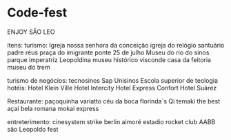 # Code-fest
 ENJOY SÂO LEO 






  itens:
  turismo:
Igreja nossa senhora da conceição 
igreja do relógio
santuário padre réus
praça do imigrante
ponte 25 de julho
Museu do rio do sinos
parque imperatriz Leopoldina
museu histórico visconde
casa da feitoria
museu do trem

turismo de negócios:
tecnosinos
Sap
Unisinos
Escola superior de teologia
hotéis:
Hotel Klein Ville
Hotel Intercity
Hotel Express Confort
Hotel Suárez

Restaurante:
paçoquinha
variatto
céu da boca
florinda`s
Qi temaki
the best açaí
bela romana
mokai express

entreterimento:
cinesystem
strike berlin
aimoré estadio
rocket club
AABB
são Leopoldo fest









